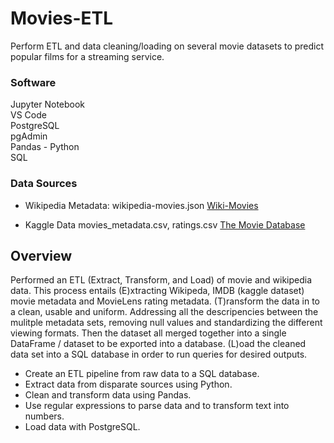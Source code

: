 # Movies-ETL
Perform ETL and data cleaning/loading on several movie datasets to predict popular films for a streaming service.

### Software

Jupyter Notebook \
VS Code \
PostgreSQL \
pgAdmin \
Pandas - Python \
SQL 

### Data Sources

- Wikipedia Metadata: wikipedia-movies.json [Wiki-Movies](https://2u-data-curriculum-team.s3.amazonaws.com/dataviz-online/module_8/wikipedia-movies.json)

- Kaggle Data movies_metadata.csv, ratings.csv [The Movie Database](https://www.themoviedb.org/)

## Overview 

Performed an ETL (Extract, Transform, and Load) of movie and wikipedia data. This process entails (E)xtracting Wikipeda, IMDB (kaggle dataset) movie metadata and MovieLens rating metadata. (T)ransform the data in to a clean, usable and uniform. Addressing all the descripencies between the mulitple metadata sets, removing null values and standardizing the different viewing formats. Then the dataset all merged together into a single DataFrame / dataset to be exported into a database. (L)oad the cleaned data set into a SQL database in order to run queries for desired outputs.

- Create an ETL pipeline from raw data to a SQL database.
- Extract data from disparate sources using Python.
- Clean and transform data using Pandas.
- Use regular expressions to parse data and to transform text into numbers.
- Load data with PostgreSQL.


